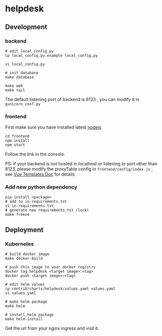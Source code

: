 # helpdesk

## Development

### backend
```
# edit local_config.py
cp local_config.py.example local_config.py

vi local_config.py

# init database
make database

make web
make tail
```
The default listening port of backend is 8123 , you can modify it in ``gunicorn_conf.py``

### frontend
First make sure you have installed latest [nodejs](https://nodejs.org/en/download/)

```
cd frontend
npm install
npm start
```
Follow the link in the console.

PS: If your backend is not hosted in localhost or listening to port other than 8123, please modify the proxyTable config in ``frontend/config/index.js`` , see [Vue Templates Doc](https://vuejs-templates.github.io/webpack/proxy.html) for details

### Add new python dependency

```
pip install <package>
# add to in-requirements.txt
vi in-requirements.txt
# generate new requirements.txt (lock)
make freeze
```

## Deployment

### Kubernetes

```
# build docker image
make docker-build

# push this image to your docker registry
docker tag helpdesk <target image>:<tag>
docker push <target image>:<tag>

# edit helm values
cp contrib/charts/helpdesk/values.yaml values.yaml
vi values.yaml

# make helm package
make helm

# install helm package
make helm-install
```

Get the url from your nginx ingress and visit it.
